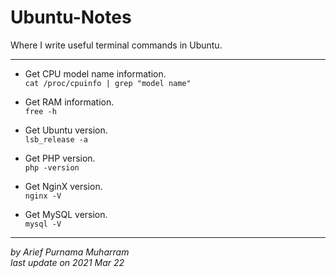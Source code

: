 # Ubuntu-Notes
Where I write useful terminal commands in Ubuntu.

---

- Get CPU model name information.<br>
  `cat /proc/cpuinfo | grep "model name"`

- Get RAM information.<br>
  `free -h`
  
- Get Ubuntu version.<br> 
  `lsb_release -a`
  
- Get PHP version.<br> 
  `php -version`
  
- Get NginX version.<br> 
  `nginx -V`
  
- Get MySQL version.<br> 
  `mysql -V`
  
---

_by Arief Purnama Muharram_<br>
_last update on 2021 Mar 22_
